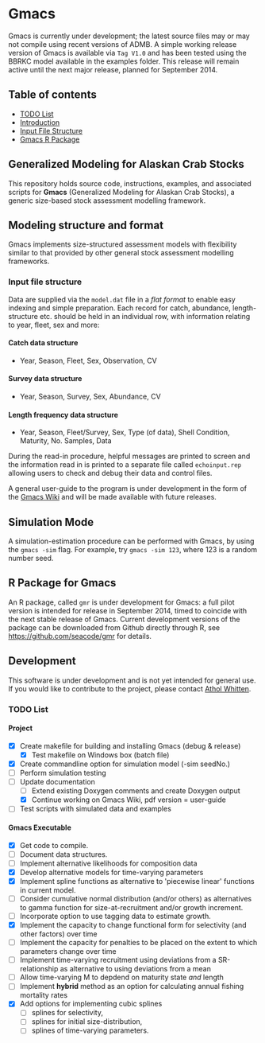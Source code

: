 # Gmacs

Gmacs is currently under development; the latest source files may or may not compile using recent versions of ADMB. A simple working release version of Gmacs is available via `Tag V1.0` and has been tested using the BBRKC model available in the examples folder. This release will remain active until the next major release, planned for September 2014.

## Table of contents
- [TODO List](#todo-list)
- [Introduction](#generalized-modeling-for-alaskan-crab-stocks)
- [Input File Structure](#input-file-structure)
- [Gmacs R Package](#r-package-for-gmacs)

## Generalized Modeling for Alaskan Crab Stocks
This repository holds source code, instructions, examples, and associated scripts for **Gmacs** (Generalized Modeling for Alaskan Crab Stocks), a generic size-based stock assessment modelling framework. 

## Modeling structure and format
Gmacs implements size-structured assessment models with flexibility similar to that provided by other general stock assessment modelling frameworks. 

### Input file structure
Data are supplied via the `model.dat` file in a *flat format* to enable easy indexing and simple preparation. Each record for catch, abundance, length-structure etc. should be held in an individual row, with information relating to year, fleet, sex and more:

####  Catch data structure
 
  * Year, Season, Fleet, Sex, Observation, CV    

####  Survey data structure
 
  * Year, Season, Survey, Sex, Abundance, CV

####  Length frequency data structure  

  * Year, Season, Fleet/Survey, Sex, Type (of data), Shell Condition, Maturity, No. Samples, Data

During the read-in procedure, helpful messages are printed to screen and the information read in is printed to a separate file called `echoinput.rep` allowing users to check and debug their data and control files. 

A general user-guide to the program is under development in the form of the [Gmacs Wiki](https://github.com/seacode/gmacs) and will be made available with future releases.

## Simulation Mode

A simulation-estimation procedure can be performed with Gmacs, by using the `gmacs -sim` flag. For example, try `gmacs -sim 123`, where 123 is a random number seed.

## R Package for Gmacs
An R package, called `gmr` is under development for Gmacs: a full pilot version is intended for release in September 2014, timed to coincide with the next stable release of Gmacs. Current development versions of the package can be downloaded from Github directly through R, see https://github.com/seacode/gmr for details.

## Development
This software is under development and is not yet intended for general use. If you would like to contribute to the project, please contact [Athol Whitten](mailto:whittena@uw.edu). 

<!-- TODO list created by Martell and Whitten -->
### TODO List ###

#### Project
- [x] Create makefile for building and installing Gmacs (debug & release)
  - [x] Test makefile on Windows box (batch file)
- [x] Create commandline option for simulation model (-sim seedNo.)
- [ ] Perform simulation testing
- [ ] Update documentation
  - [ ] Extend existing Doxygen comments and create Doxygen output
  - [x] Continue working on Gmacs Wiki, pdf version = user-guide
- [ ] Test scripts with simulated data and examples

#### Gmacs Executable
- [x] Get code to compile.
- [ ] Document data structures.
- [ ] Implement alternative likelihoods for composition data
- [x] Develop alternative models for time-varying parameters
- [x] Implement spline functions as alternative to 'piecewise linear' functions in current model.
- [ ] Consider cumulative normal distribution (and/or others) as alternatives to gamma function for size-at-recruitment and/or growth increment.
- [ ] Incorporate option to use tagging data to estimate growth.
- [x] Implement the capacity to change functional form for selectivity (and other factors) over time
- [ ] Implement the capacity for penalties to be placed on the extent to which parameters change over time
- [ ] Implement time-varying recruitment using deviations from a SR-relationship as alternative to using deviations from a mean
- [ ] Allow time-varying M to depdend on maturity state *and* length
- [ ] Implement **hybrid** method as an option for calculating annual fishing mortality rates
- [x] Add options for implementing cubic splines
  - [ ] splines for selectivity,
  - [ ] splines for initial size-distribution,
  - [ ] splines of time-varying parameters.